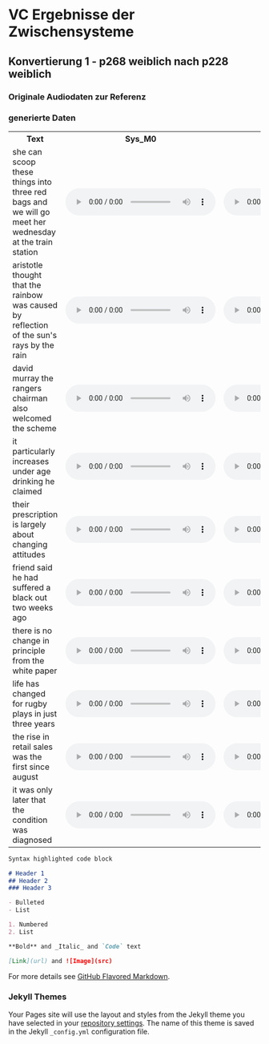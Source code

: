 # VC Ergebnisse der Zwischensysteme

## Konvertierung 1 - p268 weiblich nach p228 weiblich

### Originale Audiodaten zur Referenz

### generierte Daten

<table style="width:100%">
  <tr>
    <th>Text</th>
    <th>Sys_M0</th> 
    <th>Sys_M1</th>
    <th>Sys_M2</th>
    <th>Sys_P0</th>
    <th>Sys_P1</th>
    <th>Sys_P2</th>
  </tr>
  <tr>
    <td>she can scoop these things into three red bags and we will go meet her wednesday at the train station</td>
    <td><audio controls><source src="./data/audio/sysm0/p268_p228/p268_p228_005_gen.wav" type="audio/wav">Your browser does not support the audio element.</audio> </td>
    <td><audio controls><source src="./data/audio/sysm1/p268_p228/p268_p228_005_gen.wav" type="audio/wav">Your browser does not support the audio element.</audio> </td>
    <td><audio controls><source src="./data/audio/sysm2/p268_p228/p268_p228_005_gen.wav" type="audio/wav">Your browser does not support the audio element.</audio> </td>
    <td><audio controls><source src="./data/audio/sysp0/p268_p228/p268_p228_005_gen.wav" type="audio/wav">Your browser does not support the audio element.</audio> </td>
    <td><audio controls><source src="./data/audio/sysp1/p268_p228/p268_p228_005_gen.wav" type="audio/wav">Your browser does not support the audio element.</audio> </td>
    <td><audio controls><source src="./data/audio/sysp2/p268_p228/p268_p228_005_gen.wav" type="audio/wav">Your browser does not support the audio element.</audio> </td>
  </tr>
  <tr>
    <td>aristotle thought that the rainbow was caused by reflection of the sun's rays by the rain</td>
    <td><audio controls><source src="./data/audio/sysm0/p268_p228/p268_p228_018_gen.wav" type="audio/wav">Your browser does not support the audio element.</audio> </td>
    <td><audio controls><source src="./data/audio/sysm1/p268_p228/p268_p228_018_gen.wav" type="audio/wav">Your browser does not support the audio element.</audio> </td>
    <td><audio controls><source src="./data/audio/sysm2/p268_p228/p268_p228_018_gen.wav" type="audio/wav">Your browser does not support the audio element.</audio> </td>
    <td><audio controls><source src="./data/audio/sysp0/p268_p228/p268_p228_018_gen.wav" type="audio/wav">Your browser does not support the audio element.</audio> </td>
    <td><audio controls><source src="./data/audio/sysp1/p268_p228/p268_p228_018_gen.wav" type="audio/wav">Your browser does not support the audio element.</audio> </td>
    <td><audio controls><source src="./data/audio/sysp2/p268_p228/p268_p228_018_gen.wav" type="audio/wav">Your browser does not support the audio element.</audio> </td>
  </tr>
  <tr>
    <td>david murray the rangers chairman also welcomed the scheme</td>
    <td><audio controls><source src="./data/audio/sysm0/p268_p228/p268_p228_377_gen.wav" type="audio/wav">Your browser does not support the audio element.</audio> </td>
    <td><audio controls><source src="./data/audio/sysm1/p268_p228/p268_p228_377_gen.wav" type="audio/wav">Your browser does not support the audio element.</audio> </td>
    <td><audio controls><source src="./data/audio/sysm2/p268_p228/p268_p228_377_gen.wav" type="audio/wav">Your browser does not support the audio element.</audio> </td>
    <td><audio controls><source src="./data/audio/sysp0/p268_p228/p268_p228_377_gen.wav" type="audio/wav">Your browser does not support the audio element.</audio> </td>
    <td><audio controls><source src="./data/audio/sysp1/p268_p228/p268_p228_377_gen.wav" type="audio/wav">Your browser does not support the audio element.</audio> </td>
    <td><audio controls><source src="./data/audio/sysp2/p268_p228/p268_p228_377_gen.wav" type="audio/wav">Your browser does not support the audio element.</audio> </td>
  </tr>
  <tr>
    <td>it particularly increases under age drinking he claimed</td>
    <td><audio controls><source src="./data/audio/sysm0/p268_p228/p268_p228_328_gen.wav" type="audio/wav">Your browser does not support the audio element.</audio> </td>
    <td><audio controls><source src="./data/audio/sysm1/p268_p228/p268_p228_328_gen.wav" type="audio/wav">Your browser does not support the audio element.</audio> </td>
    <td><audio controls><source src="./data/audio/sysm2/p268_p228/p268_p228_328_gen.wav" type="audio/wav">Your browser does not support the audio element.</audio> </td>
    <td><audio controls><source src="./data/audio/sysp0/p268_p228/p268_p228_328_gen.wav" type="audio/wav">Your browser does not support the audio element.</audio> </td>
    <td><audio controls><source src="./data/audio/sysp1/p268_p228/p268_p228_328_gen.wav" type="audio/wav">Your browser does not support the audio element.</audio> </td>
    <td><audio controls><source src="./data/audio/sysp2/p268_p228/p268_p228_328_gen.wav" type="audio/wav">Your browser does not support the audio element.</audio> </td>
  </tr>
  <tr>
    <td>their prescription is largely about changing attitudes</td>
    <td><audio controls><source src="./data/audio/sysm0/p268_p228/p268_p228_220_gen.wav" type="audio/wav">Your browser does not support the audio element.</audio> </td>
    <td><audio controls><source src="./data/audio/sysm1/p268_p228/p268_p228_220_gen.wav" type="audio/wav">Your browser does not support the audio element.</audio> </td>
    <td><audio controls><source src="./data/audio/sysm2/p268_p228/p268_p228_220_gen.wav" type="audio/wav">Your browser does not support the audio element.</audio> </td>
    <td><audio controls><source src="./data/audio/sysp0/p268_p228/p268_p228_220_gen.wav" type="audio/wav">Your browser does not support the audio element.</audio> </td>
    <td><audio controls><source src="./data/audio/sysp1/p268_p228/p268_p228_220_gen.wav" type="audio/wav">Your browser does not support the audio element.</audio> </td>
    <td><audio controls><source src="./data/audio/sysp2/p268_p228/p268_p228_220_gen.wav" type="audio/wav">Your browser does not support the audio element.</audio> </td>
  </tr>
  <tr>
    <td>friend said he had suffered a black out two weeks ago</td>
    <td><audio controls><source src="./data/audio/sysm0/p268_p228/p268_p228_349_gen.wav" type="audio/wav">Your browser does not support the audio element.</audio> </td>
    <td><audio controls><source src="./data/audio/sysm1/p268_p228/p268_p228_349_gen.wav" type="audio/wav">Your browser does not support the audio element.</audio> </td>
    <td><audio controls><source src="./data/audio/sysm2/p268_p228/p268_p228_349_gen.wav" type="audio/wav">Your browser does not support the audio element.</audio> </td>
    <td><audio controls><source src="./data/audio/sysp0/p268_p228/p268_p228_349_gen.wav" type="audio/wav">Your browser does not support the audio element.</audio> </td>
    <td><audio controls><source src="./data/audio/sysp1/p268_p228/p268_p228_349_gen.wav" type="audio/wav">Your browser does not support the audio element.</audio> </td>
    <td><audio controls><source src="./data/audio/sysp2/p268_p228/p268_p228_349_gen.wav" type="audio/wav">Your browser does not support the audio element.</audio> </td>
  </tr>
  <tr>
    <td>there is no change in principle from the white paper</td>
    <td><audio controls><source src="./data/audio/sysm0/p268_p228/p268_p228_402_gen.wav" type="audio/wav">Your browser does not support the audio element.</audio> </td>
    <td><audio controls><source src="./data/audio/sysm1/p268_p228/p268_p228_402_gen.wav" type="audio/wav">Your browser does not support the audio element.</audio> </td>
    <td><audio controls><source src="./data/audio/sysm2/p268_p228/p268_p228_402_gen.wav" type="audio/wav">Your browser does not support the audio element.</audio> </td>
    <td><audio controls><source src="./data/audio/sysp0/p268_p228/p268_p228_402_gen.wav" type="audio/wav">Your browser does not support the audio element.</audio> </td>
    <td><audio controls><source src="./data/audio/sysp1/p268_p228/p268_p228_402_gen.wav" type="audio/wav">Your browser does not support the audio element.</audio> </td>
    <td><audio controls><source src="./data/audio/sysp2/p268_p228/p268_p228_402_gen.wav" type="audio/wav">Your browser does not support the audio element.</audio> </td>
  </tr>
  <tr>
    <td>life has changed for rugby plays in just three years</td>
    <td><audio controls><source src="./data/audio/sysm0/p268_p228/p268_p228_317_gen.wav" type="audio/wav">Your browser does not support the audio element.</audio> </td>
    <td><audio controls><source src="./data/audio/sysm1/p268_p228/p268_p228_317_gen.wav" type="audio/wav">Your browser does not support the audio element.</audio> </td>
    <td><audio controls><source src="./data/audio/sysm2/p268_p228/p268_p228_317_gen.wav" type="audio/wav">Your browser does not support the audio element.</audio> </td>
    <td><audio controls><source src="./data/audio/sysp0/p268_p228/p268_p228_317_gen.wav" type="audio/wav">Your browser does not support the audio element.</audio> </td>
    <td><audio controls><source src="./data/audio/sysp1/p268_p228/p268_p228_317_gen.wav" type="audio/wav">Your browser does not support the audio element.</audio> </td>
    <td><audio controls><source src="./data/audio/sysp2/p268_p228/p268_p228_317_gen.wav" type="audio/wav">Your browser does not support the audio element.</audio> </td>
  </tr>
  <tr>
    <td>the rise in retail sales was the first since august</td>
    <td><audio controls><source src="./data/audio/sysm0/p268_p228/p268_p228_140_gen.wav" type="audio/wav">Your browser does not support the audio element.</audio> </td>
    <td><audio controls><source src="./data/audio/sysm1/p268_p228/p268_p228_140_gen.wav" type="audio/wav">Your browser does not support the audio element.</audio> </td>
    <td><audio controls><source src="./data/audio/sysm2/p268_p228/p268_p228_140_gen.wav" type="audio/wav">Your browser does not support the audio element.</audio> </td>
    <td><audio controls><source src="./data/audio/sysp0/p268_p228/p268_p228_140_gen.wav" type="audio/wav">Your browser does not support the audio element.</audio> </td>
    <td><audio controls><source src="./data/audio/sysp1/p268_p228/p268_p228_140_gen.wav" type="audio/wav">Your browser does not support the audio element.</audio> </td>
    <td><audio controls><source src="./data/audio/sysp2/p268_p228/p268_p228_140_gen.wav" type="audio/wav">Your browser does not support the audio element.</audio> </td>
  </tr>
  <tr>
    <td>it was only later that the condition was diagnosed</td>
    <td><audio controls><source src="./data/audio/sysm0/p268_p228/p268_p228_301_gen.wav" type="audio/wav">Your browser does not support the audio element.</audio> </td>
    <td><audio controls><source src="./data/audio/sysm1/p268_p228/p268_p228_301_gen.wav" type="audio/wav">Your browser does not support the audio element.</audio> </td>
    <td><audio controls><source src="./data/audio/sysm2/p268_p228/p268_p228_301_gen.wav" type="audio/wav">Your browser does not support the audio element.</audio> </td>
    <td><audio controls><source src="./data/audio/sysp0/p268_p228/p268_p228_301_gen.wav" type="audio/wav">Your browser does not support the audio element.</audio> </td>
    <td><audio controls><source src="./data/audio/sysp1/p268_p228/p268_p228_301_gen.wav" type="audio/wav">Your browser does not support the audio element.</audio> </td>
    <td><audio controls><source src="./data/audio/sysp2/p268_p228/p268_p228_301_gen.wav" type="audio/wav">Your browser does not support the audio element.</audio> </td>
  </tr>
</table>

```markdown
Syntax highlighted code block

# Header 1
## Header 2
### Header 3

- Bulleted
- List

1. Numbered
2. List

**Bold** and _Italic_ and `Code` text

[Link](url) and ![Image](src)
```

For more details see [GitHub Flavored Markdown](https://guides.github.com/features/mastering-markdown/).

### Jekyll Themes

Your Pages site will use the layout and styles from the Jekyll theme you have selected in your [repository settings](https://github.com/AntonBuzik/evaluation_thesis/settings/pages). The name of this theme is saved in the Jekyll `_config.yml` configuration file.
